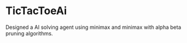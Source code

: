 # TicTacToeAi
Designed a AI solving agent using minimax and minimax with alpha beta pruning algorithms.
